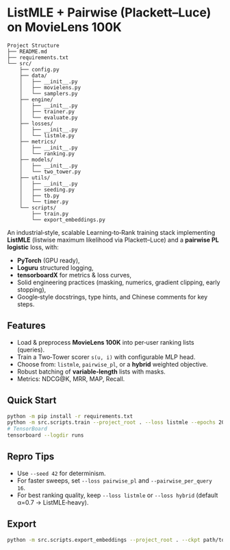 # ListMLE + Pairwise (Plackett–Luce) on MovieLens 100K

```
Project Structure
├── README.md
├── requirements.txt
└── src/
    ├── config.py
    ├── data/
    │   ├── __init__.py
    │   ├── movielens.py
    │   └── samplers.py
    ├── engine/
    │   ├── __init__.py
    │   ├── trainer.py
    │   └── evaluate.py
    ├── losses/
    │   ├── __init__.py
    │   └── listmle.py
    ├── metrics/
    │   ├── __init__.py
    │   └── ranking.py
    ├── models/
    │   ├── __init__.py
    │   └── two_tower.py
    ├── utils/
    │   ├── __init__.py
    │   ├── seeding.py
    │   ├── tb.py
    │   └── timer.py
    └── scripts/
        ├── train.py
        └── export_embeddings.py
```

An industrial‑style, scalable Learning‑to‑Rank training stack implementing **ListMLE** (listwise maximum likelihood via Plackett–Luce) and a **pairwise PL logistic** loss, with:

- **PyTorch** (GPU ready),
- **Loguru** structured logging,
- **tensorboardX** for metrics & loss curves,
- Solid engineering practices (masking, numerics, gradient clipping, early stopping),
- Google‑style docstrings, type hints, and Chinese comments for key steps.

## Features
- Load & preprocess **MovieLens 100K** into per‑user ranking lists (queries).
- Train a Two‑Tower scorer `s(u, i)` with configurable MLP head.
- Choose from: `listmle`, `pairwise_pl`, or a **hybrid** weighted objective.
- Robust batching of **variable‑length** lists with masks.
- Metrics: NDCG@K, MRR, MAP, Recall.

## Quick Start
```bash
python -m pip install -r requirements.txt
python -m src.scripts.train --project_root . --loss listmle --epochs 20 --batch_size 1024 --learning_rate 3e-4
# TensorBoard
tensorboard --logdir runs
```

## Repro Tips
- Use `--seed 42` for determinism.
- For faster sweeps, set `--loss pairwise_pl` and `--pairwise_per_query 16`.
- For best ranking quality, keep `--loss listmle` or `--loss hybrid` (default α=0.7 → ListMLE‑heavy).

## Export
```bash
python -m src.scripts.export_embeddings --project_root . --ckpt path/to/best.ckpt
```